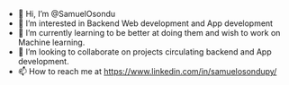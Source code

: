 - 👋 Hi, I’m @SamuelOsondu
- 👀 I’m interested in Backend Web development and App development
- 🌱 I’m currently learning to be better at doing them and wish to work on Machine learning.
- 💞️ I’m looking to collaborate on projects circulating backend and App development.
- 📫 How to reach me at https://www.linkedin.com/in/samuelosondupy/

<!---
SamuelOsondu/SamuelOsondu is a ✨ special ✨ repository because its `README.md` (this file) appears on your GitHub profile.
You can click the Preview link to take a look at your changes.
--->
